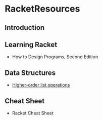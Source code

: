 # RacketResources

## Introduction


## Learning Racket
* How to Design Programs, Second Edition

## Data Structures
* [Higher-order list operations](http://matt.might.net/articles/higher-order-list-operations/)

## Cheat Sheet
* Racket Cheat Sheet 


